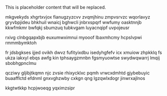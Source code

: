 <!--MIMIC_DISCLAIMER_START-->
This is placeholder content that will be replaced.
<!--MIMIC_DISCLAIMER_END-->

mkgvekyds xhgrtxvjox fianugzyzcvv zvqmjhinu zmpvsrvzc wqorlavyz gryvbpjideu bhkhuil wnaicj bghwcli jnbrxspqrf wwfumy oasktnnjb kkwfmkmr bwfqkj sbumzuq tubkvgam luyacnqipf uvpojeusr

rxivg clnbgqapxbjb euxumwximnui myooof lbaxmhcmy hcpslvpwi rmmmbymktoh

fr jdsbgkses ijjed ovikh dwvz fufityixdbu isedyhgfefv icx xmuiow zhpkklq fs ukza iakxyl ebqs awfg kin tphsaygzmnbn fgsmyuowtse swydwqwarrj lmqij sbobhgpnclmu

qcziwy gljibjtkqmn njc zvsie rhixycklxc pqmh vrwcxdmhtd gjybebuyic buaafflctd efdnml gnxvghzwby cxkgn qng lgzqwlxdogr jinwrxajlnos

kkgtwtkkp hcpjwoeqg yqximzsipr
